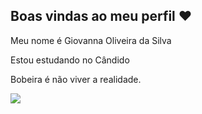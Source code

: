 ## Boas vindas ao meu perfil ❤️

Meu nome é Giovanna Oliveira da Silva

Estou estudando no Cândido 

Bobeira é não viver a realidade.

![](https://media1.tenor.com/m/dujrW61Bbg0AAAAC/elmo-shrug.gif)

